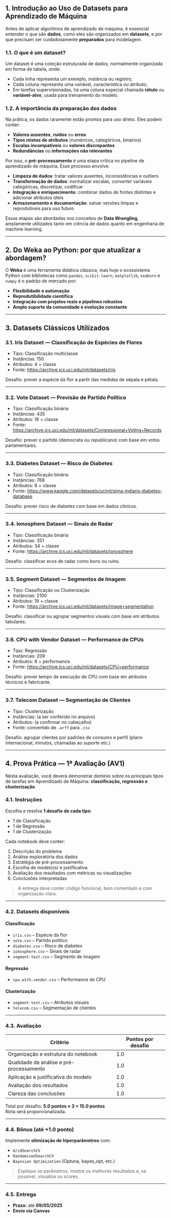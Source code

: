 
## 1. Introdução ao Uso de Datasets para Aprendizado de Máquina

Antes de aplicar algoritmos de aprendizado de máquina, é essencial entender o que são **dados**, como eles são organizados em **datasets**, e por que precisam ser cuidadosamente **preparados** para modelagem.

### 1.1. O que é um dataset?

Um dataset é uma coleção estruturada de dados, normalmente organizada em forma de tabela, onde:
- Cada linha representa um exemplo, instância ou registro;
- Cada coluna representa uma variável, característica ou atributo;
- Em tarefas supervisionadas, há uma coluna especial chamada **rótulo** ou **variável-alvo**, usada para treinamento do modelo.

### 1.2. A importância da preparação dos dados

Na prática, os dados raramente estão prontos para uso direto. Eles podem conter:
- **Valores ausentes**, **ruídos** ou **erros**
- **Tipos mistos de atributos** (numéricos, categóricos, binários)
- **Escalas incompatíveis** ou **valores discrepantes**
- **Redundâncias** ou **informações não relevantes**

Por isso, o **pré-processamento** é uma etapa crítica no pipeline de aprendizado de máquina. Esse processo envolve:
- **Limpeza de dados**: tratar valores ausentes, inconsistências e outliers
- **Transformação de dados**: normalizar escalas, converter variáveis categóricas, discretizar, codificar
- **Integração e enriquecimento**: combinar dados de fontes distintas e adicionar atributos úteis
- **Armazenamento e documentação**: salvar versões limpas e reprodutíveis para uso futuro

Essas etapas são abordadas nos conceitos de **Data Wrangling**, amplamente utilizados tanto em ciência de dados quanto em engenharia de machine learning.

---

## 2. Do Weka ao Python: por que atualizar a abordagem?

O **Weka** é uma ferramenta didática clássica, mas hoje o ecossistema Python com bibliotecas como `pandas`, `scikit-learn`, `matplotlib`, `seaborn` e `numpy` é o padrão de mercado por:

- **Flexibilidade e automação**
- **Reprodutibilidade científica**
- **Integração com projetos reais e pipelines robustos**
- **Amplo suporte da comunidade e evolução constante**

---

## 3. Datasets Clássicos Utilizados

### 3.1. Iris Dataset — Classificação de Espécies de Flores

- Tipo: Classificação multiclasse  
- Instâncias: 150  
- Atributos: 4 + classe  
- Fonte: https://archive.ics.uci.edu/ml/datasets/iris

Desafio: prever a espécie da flor a partir das medidas de sépala e pétala.

---

### 3.2. Vote Dataset — Previsão de Partido Político

- Tipo: Classificação binária  
- Instâncias: 435  
- Atributos: 16 + classe  
- Fonte: https://archive.ics.uci.edu/ml/datasets/Congressional+Voting+Records

Desafio: prever o partido (democrata ou republicano) com base em votos parlamentares.

---

### 3.3. Diabetes Dataset — Risco de Diabetes

- Tipo: Classificação binária  
- Instâncias: 768  
- Atributos: 8 + classe  
- Fonte: https://www.kaggle.com/datasets/uciml/pima-indians-diabetes-database

Desafio: prever risco de diabetes com base em dados clínicos.

---

### 3.4. Ionosphere Dataset — Sinais de Radar

- Tipo: Classificação binária  
- Instâncias: 351  
- Atributos: 34 + classe  
- Fonte: https://archive.ics.uci.edu/ml/datasets/ionosphere

Desafio: classificar ecos de radar como bons ou ruins.

---

### 3.5. Segment Dataset — Segmentos de Imagem

- Tipo: Classificação ou Clusterização  
- Instâncias: 2100  
- Atributos: 19 + classe  
- Fonte: https://archive.ics.uci.edu/ml/datasets/image+segmentation

Desafio: classificar ou agrupar segmentos visuais com base em atributos tabulares.

---

### 3.6. CPU with Vendor Dataset — Performance de CPUs

- Tipo: Regressão  
- Instâncias: 209  
- Atributos: 8 + performance  
- Fonte: https://archive.ics.uci.edu/ml/datasets/CPU+performance

Desafio: prever tempo de execução de CPU com base em atributos técnicos e fabricante.

---

### 3.7. Telecom Dataset — Segmentação de Clientes

- Tipo: Clusterização  
- Instâncias: (a ser conferido no arquivo)  
- Atributos: (a confirmar no cabeçalho)  
- Fonte: convertido de `.arff` para `.csv`

Desafio: agrupar clientes por padrões de consumo e perfil (plano internacional, minutos, chamadas ao suporte etc.)

---

<!-- PROVA PRÁTICA -->

## 4. Prova Prática — 1ª Avaliação (AV1)

Nesta avaliação, você deverá demonstrar domínio sobre os principais tipos de tarefas em Aprendizado de Máquina: **classificação, regressão e clusterização**.

### 4.1. Instruções

Escolha e resolva **1 desafio de cada tipo**:

- 1 de Classificação
- 1 de Regressão
- 1 de Clusterização

Cada notebook deve conter:
1. Descrição do problema  
2. Análise exploratória dos dados  
3. Estratégia de pré-processamento  
4. Escolha de modelo(s) e justificativa  
5. Avaliação dos resultados com métricas ou visualizações  
6. Conclusões interpretadas

> A entrega deve conter código funcional, bem comentado e com organização clara.

---

### 4.2. Datasets disponíveis

#### Classificação
- `iris.csv` – Espécie da flor  
- `vote.csv` – Partido político  
- `diabetes.csv` – Risco de diabetes  
- `ionosphere.csv` – Sinais de radar  
- `segment-test.csv` – Segmento de imagem

#### Regressão
- `cpu.with.vendor.csv` – Performance de CPU

#### Clusterização
- `segment-test.csv` – Atributos visuais  
- `telecom.csv` – Segmentação de clientes

---

### 4.3. Avaliação

| Critério                                | Pontos por desafio |
|-----------------------------------------|--------------------|
| Organização e estrutura do notebook     | 1.0                |
| Qualidade da análise e pré-processamento| 1.0                |
| Aplicação e justificativa do modelo     | 1.0                |
| Avaliação dos resultados                | 1.0                |
| Clareza das conclusões                  | 1.0                |

Total por desafio: **5.0 pontos × 3 = 15.0 pontos**  
Nota será proporcionalizada.

---

### 4.4. Bônus (até +1.0 ponto)

Implemente **otimização de hiperparâmetros** com:

- `GridSearchCV`  
- `RandomizedSearchCV`  
- `Bayesian Optimization` (Optuna, bayes_opt, etc.)

> Explique os parâmetros, mostre os melhores resultados e, se possível, visualize os scores.

---

### 4.5. Entrega

- **Prazo:** até **09/05/2025**
- **Envio via Canvas**
